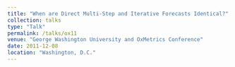 ```yaml
---
title: "When are Direct Multi-Step and Iterative Forecasts Identical?"
collection: talks
type: "Talk"
permalink: /talks/ox11
venue: "George Washington University and OxMetrics Conference"
date: 2011-12-08
location: "Washington, D.C."
---
```

